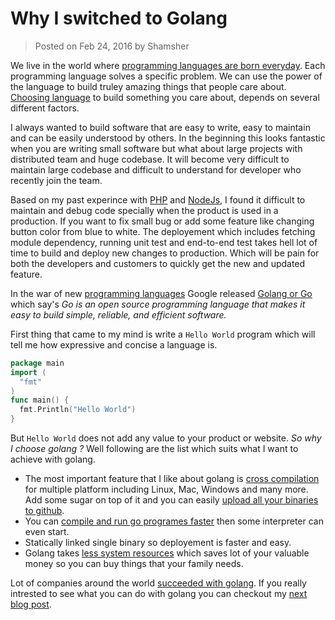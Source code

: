 # Why I switched to Golang
> Posted on Feb 24, 2016 by Shamsher

We live in the world where [programming languages are born everyday](https://en.wikipedia.org/wiki/List_of_programming_languages). Each programming language solves a specific problem. We can use the power of the language to build truley amazing things that people care about. [Choosing language](http://blog.teamtreehouse.com/choose-programming-language) to build something you care about, depends on several different factors.

I always wanted to build software that are easy to write, easy to maintain and can be easily understood by others. In the beginning this looks fantastic when you are writing small software but what about large projects with distributed team and huge codebase.
It will become very difficult to maintain large codebase and difficult to understand for developer who recently join the team.

Based on my past experince with [PHP](http://php.net/) and [NodeJs](https://nodejs.org/en/), I found it difficult to maintain and debug code specially when the product is used in a production. If you want to fix small bug or add some feature like changing button color from blue to white. The deployement which includes fetching module dependency, running unit test and end-to-end test takes hell lot of time to build and deploy new changes to production. Which will be pain for both the developers and customers to quickly get the new and updated feature.

In the war of new [programming languages](https://en.wikipedia.org/wiki/List_of_programming_languages) Google released [Golang or Go](https://golang.org/) which say's *Go is an open source programming language that makes it easy to build simple, reliable, and efficient software.*

First thing that came to my mind is write a `Hello World` program which will tell me how expressive and concise a language is.

```go
package main
import (
  "fmt"
)
func main() { 
  fmt.Println("Hello World")
}
```

But `Hello World` does not add any value to your product or website. *So why I choose golang ?* Well following are the list which suits what I want to achieve with golang.

* The most important feature that I like about golang is [cross compilation](https://github.com/mitchellh/gox) for multiple platform including Linux, Mac, Windows and many more. Add some sugar on top of it and you can easily [upload all your binaries to github](https://github.com/tcnksm/ghr).
* You can [compile and run go programes faster](https://www.youtube.com/watch?v=FTl0tl9BGdc) then some interpreter can even start.
* Statically linked single binary so deployement is faster and easy.
* Golang takes [less system resources](http://www.iron.io/how-we-went-from-30-servers-to-2-go/) which saves lot of your valuable money so you can buy things that your family needs.

Lot of companies around the world [succeeded with golang](https://github.com/golang/go/wiki/SuccessStories). If you really intrested to see what you can do with golang you can checkout my [next blog post](./what-you-can-do-with-golang.md).
